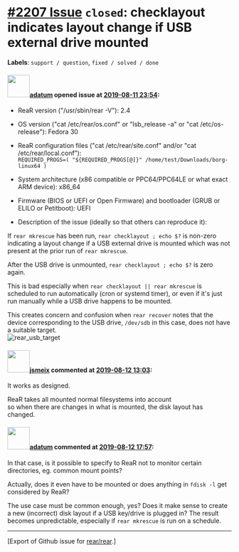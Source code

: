 [\#2207 Issue](https://github.com/rear/rear/issues/2207) `closed`: checklayout indicates layout change if USB external drive mounted
====================================================================================================================================

**Labels**: `support / question`, `fixed / solved / done`

#### <img src="https://avatars.githubusercontent.com/u/9773655?v=4" width="50">[adatum](https://github.com/adatum) opened issue at [2019-08-11 23:54](https://github.com/rear/rear/issues/2207):

-   ReaR version ("/usr/sbin/rear -V"): 2.4

-   OS version ("cat /etc/rear/os.conf" or "lsb\_release -a" or "cat
    /etc/os-release"): Fedora 30

-   ReaR configuration files ("cat /etc/rear/site.conf" and/or "cat
    /etc/rear/local.conf"):  
    `REQUIRED_PROGS=( "${REQUIRED_PROGS[@]}" /home/test/Downloads/borg-linux64 )`

-   System architecture (x86 compatible or PPC64/PPC64LE or what exact
    ARM device): x86\_64

-   Firmware (BIOS or UEFI or Open Firmware) and bootloader (GRUB or
    ELILO or Petitboot): UEFI

-   Description of the issue (ideally so that others can reproduce it):

If `rear mkrescue` has been run, `rear checklayout ; echo $?` is
non-zero indicating a layout change if a USB external drive is mounted
which was not present at the prior run of `rear mkrescue`.

After the USB drive is unmounted, `rear checklayout ; echo $?` is zero
again.

This is bad especially when `rear checklayout || rear mkrescue` is
scheduled to run automatically (cron or systemd timer), or even if it's
just run manually while a USB drive happens to be mounted.

This creates concern and confusion when `rear recover` notes that the
device corresponding to the USB drive, `/dev/sdb` in this case, does not
have a suitable target.  
![rear\_usb\_target](https://user-images.githubusercontent.com/9773655/62841025-0dc74400-bc71-11e9-87ac-a85d3ca32908.png)

#### <img src="https://avatars.githubusercontent.com/u/1788608?u=925fc54e2ce01551392622446ece427f51e2f0ce&v=4" width="50">[jsmeix](https://github.com/jsmeix) commented at [2019-08-12 13:03](https://github.com/rear/rear/issues/2207#issuecomment-520416099):

It works as designed.

ReaR takes all mounted normal filesystems into account  
so when there are changes in what is mounted, the disk layout has
changed.

#### <img src="https://avatars.githubusercontent.com/u/9773655?v=4" width="50">[adatum](https://github.com/adatum) commented at [2019-08-12 17:57](https://github.com/rear/rear/issues/2207#issuecomment-520529581):

In that case, is it possible to specify to ReaR not to monitor certain
directories, eg. common mount points?

Actually, does it even have to be mounted or does anything in `fdisk -l`
get considered by ReaR?

The use case must be common enough, yes? Does it make sense to create a
new (incorrect) disk layout if a USB key/drive is plugged in? The result
becomes unpredictable, especially if `rear mkrescue` is run on a
schedule.

------------------------------------------------------------------------

\[Export of Github issue for
[rear/rear](https://github.com/rear/rear).\]
